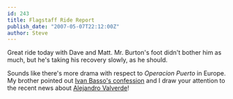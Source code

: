 ```yaml
---
id: 243
title: Flagstaff Ride Report
publish_date: "2007-05-07T22:12:00Z"
author: Steve
---
```

Great ride today with Dave and Matt. Mr. Burton's foot didn't bother him as much, but he's taking his recovery slowly, as he should.

Sounds like there's more drama with respect to _Operacion Puerto_ in Europe. My brother pointed out [Ivan Basso's confession](http://www.cyclingnews.com/news.php?id=news/2007/may07/may07news3) and I draw your attention to the recent news about [Alejandro Valverde](http://www.cyclingnews.com/news.php?id=news/2007/may07/may07news)!
